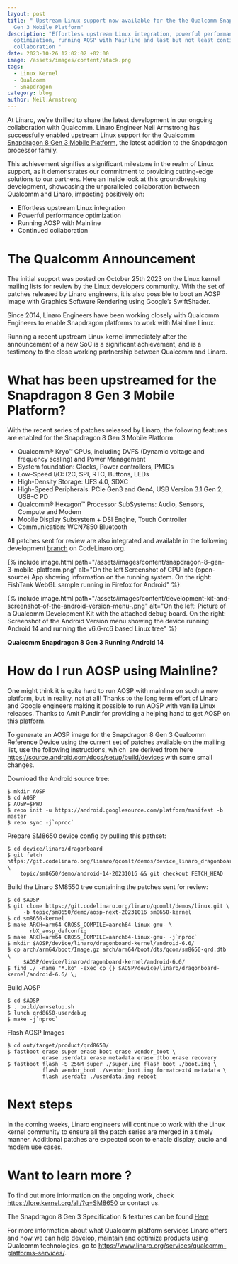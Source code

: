 ```yaml
---
layout: post
title: " Upstream Linux support now available for the the Qualcomm Snapdragon 8
  Gen 3 Mobile Platform"
description: "Effortless upstream Linux integration, powerful performance
  optimization, running AOSP with Mainline and last but not least continued
  collaboration "
date: 2023-10-26 12:02:02 +02:00
image: /assets/images/content/stack.png
tags:
  - Linux Kernel
  - Qualcomm
  - Snapdragon
category: blog
author: Neil.Armstrong
---
```

At Linaro, we're thrilled to share the latest development in our ongoing collaboration with Qualcomm. Linaro Engineer Neil Armstrong has successfully enabled upstream Linux support for the [Qualcomm Snapdragon 8 Gen 3 Mobile Platform](https://www.qualcomm.com/products/mobile/snapdragon/smartphones/snapdragon-8-series-mobile-platforms/snapdragon-8-gen-3-mobile-platform), the latest addition to the Snapdragon processor family.

This achievement signifies a significant milestone in the realm of Linux support, as it demonstrates our commitment to providing cutting-edge solutions to our partners. Here an inside look at this groundbreaking development, showcasing the unparalleled collaboration between Qualcomm and Linaro, impacting positively on:

* Effortless upstream Linux integration
* Powerful performance optimization
* Running AOSP with Mainline
* Continued collaboration 

# The Qualcomm Announcement

The initial support was posted on October 25th 2023 on the Linux kernel mailing lists for review by the Linux developers community. With the set of patches released by Linaro engineers, it is also possible to boot an AOSP image with Graphics Software Rendering using Google’s SwiftShader.

Since 2014, Linaro Engineers have been working closely with Qualcomm Engineers to enable Snapdragon platforms to work with Mainline Linux.

Running a recent upstream Linux kernel immediately after the announcement of a new SoC is a significant achievement, and is a testimony to the close working partnership between Qualcomm and Linaro.

# What has been upstreamed for the Snapdragon 8 Gen 3 Mobile Platform?

With the recent series of patches released by Linaro, the following features are enabled for the Snapdragon 8 Gen 3 Mobile Platform:

* Qualcomm® Kryo™ CPUs, including DVFS (Dynamic voltage and frequency scaling) and Power Management
* System foundation: Clocks, Power controllers, PMICs
* Low-Speed I/O: I2C, SPI, RTC, Buttons, LEDs
* High-Density Storage: UFS 4.0, SDXC
* High-Speed Peripherals: PCIe Gen3 and Gen4, USB Version 3.1 Gen 2, USB-C PD
* Qualcomm® Hexagon™ Processor SubSystems: Audio, Sensors, Compute and Modem
* Mobile Display Subsystem + DSI Engine, Touch Controller
* Communication: WCN7850 Bluetooth

All patches sent for review are also integrated and available in the following development [branch](https://git.codelinaro.org/linaro/qcomlt/demos/linux/-/tree/topic/sm8650/demo/aosp-next-20231016) on CodeLinaro.org.

{% include image.html path="/assets/images/content/snapdragon-8-gen-3-mobile-platform.png" alt="On the left Screenshot of CPU Info (open-source) App showing information on the running system. On the right: FishTank WebGL sample running in Firefox for Android" %}


{% include image.html path="/assets/images/content/development-kit-and-screenshot-of-the-android-version-menu-.png" alt="On the left: Picture of a Qualcomm Development Kit with the attached debug board. On the right: Screenshot of the Android Version menu showing the device running Android 14 and running the v6.6-rc6 based Linux tree" %}

**Qualcomm Snapdragon 8 Gen 3 Running Android 14**

# How do I run AOSP using Mainline?

One might think it is quite hard to run AOSP with mainline on such a new platform, but in reality, not at all! Thanks to the long term effort of Linaro and Google engineers making it possible to run AOSP with vanilla Linux releases. Thanks to Amit Pundir for providing a helping hand to get AOSP on this platform.

To generate an AOSP image for the Snapdragon 8 Gen 3 Qualcomm Reference Device using the current set of patches available on the mailing list, use the following instructions, which  are derived from here <https://source.android.com/docs/setup/build/devices> with some small changes.

Download the Android source tree:

```
$ mkdir AOSP
$ cd AOSP
$ AOSP=$PWD
$ repo init -u https://android.googlesource.com/platform/manifest -b master
$ repo sync -j`nproc`
```

Prepare SM8650 device config by pulling this pathset:

```
$ cd device/linaro/dragonboard
$ git fetch https://git.codelinaro.org/linaro/qcomlt/demos/device_linaro_dragonboard.git \
	topic/sm8650/demo/android-14-20231016 && git checkout FETCH_HEAD
```

Build the Linaro SM8550 tree containing the patches sent for review:

```
$ cd $AOSP
$ git clone https://git.codelinaro.org/linaro/qcomlt/demos/linux.git \
	 -b topic/sm8650/demo/aosp-next-20231016 sm8650-kernel
$ cd sm8650-kernel
$ make ARCH=arm64 CROSS_COMPILE=aarch64-linux-gnu- \
       rbX_aosp_defconfig
$ make ARCH=arm64 CROSS_COMPILE=aarch64-linux-gnu- -j`nproc`
$ mkdir $AOSP/device/linaro/dragonboard-kernel/android-6.6/
$ cp arch/arm64/boot/Image.gz arch/arm64/boot/dts/qcom/sm8650-qrd.dtb \
	 $AOSP/device/linaro/dragonboard-kernel/android-6.6/
$ find ./ -name "*.ko" -exec cp {} $AOSP/device/linaro/dragonboard-kernel/android-6.6/ \;
```

Build AOSP

```
$ cd $AOSP
$ . build/envsetup.sh
$ lunch qrd8650-userdebug
$ make -j`nproc`
```

Flash AOSP Images

```
$ cd out/target/product/qrd8650/
$ fastboot erase super erase boot erase vendor_boot \
           erase userdata erase metadata erase dtbo erase recovery
$ fastboot flash -S 256M super ./super.img flash boot ./boot.img \ 
           flash vendor_boot ./vendor_boot.img format:ext4 metadata \
           flash userdata ./userdata.img reboot
```

# Next steps

In the coming weeks, Linaro engineers will continue to work with the Linux kernel community to ensure all the patch series are merged in a timely manner. Additional patches are expected soon to enable display, audio and modem use cases.

# Want to learn more ?

To find out more information on the ongoing work, check  <https://lore.kernel.org/all/?q=SM8650> or contact us.

The Snapdragon 8 Gen 3 Specification & features can be found [Here](https://www.qualcomm.com/content/dam/qcomm-martech/dm-assets/images/company/news-media/media-center/press-kits/snapdragon-summit-2023/documents/Snapdragon8Gen3_%20ProductBrief.pdf) 

For more information about what Qualcomm platform services Linaro offers and how we can help develop, maintain and optimize products using Qualcomm technologies, go to <https://www.linaro.org/services/qualcomm-platforms-services/>.